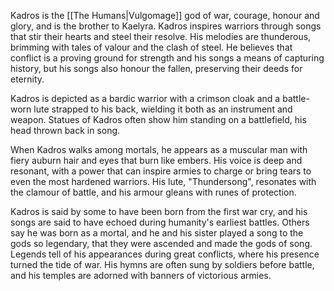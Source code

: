 Kadros is the [[The Humans|Vulgomage]] god of war, courage, honour and glory, and is the brother to Kaelyra. Kadros inspires warriors through songs that stir their hearts and steel their resolve. His melodies are thunderous, brimming with tales of valour and the clash of steel. He believes that conflict is a proving ground for strength and his songs a means of capturing history, but his songs also honour the fallen, preserving their deeds for eternity.

Kadros is depicted as a bardic warrior with a crimson cloak and a battle-worn lute strapped to his back, wielding it both as an instrument and weapon. Statues of Kadros often show him standing on a battlefield, his head thrown back in song.

When Kadros walks among mortals, he appears as a muscular man with fiery auburn hair and eyes that burn like embers. His voice is deep and resonant, with a power that can inspire armies to charge or bring tears to even the most hardened warriors. His lute, "Thundersong", resonates with the clamour of battle, and his armour gleans with runes of protection.

Kadros is said by some to have been born from the first war cry, and his songs are said to have echoed during humanity's earliest battles. Others say he was born as a mortal, and he and his sister played a song to the gods so legendary, that they were ascended and made the gods of song. Legends tell of his appearances during great conflicts, where his presence turned the tide of war. His hymns are often sung by soldiers before battle, and his temples are adorned with banners of victorious armies.